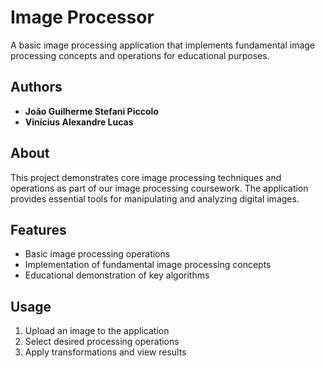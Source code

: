# Image Processor

A basic image processing application that implements fundamental image processing concepts and operations for educational purposes.

## Authors

- **João Guilherme Stefani Piccolo**
- **Vinícius Alexandre Lucas**

## About

This project demonstrates core image processing techniques and operations as part of our image processing coursework. The application provides essential tools for manipulating and analyzing digital images.

## Features

- Basic image processing operations
- Implementation of fundamental image processing concepts
- Educational demonstration of key algorithms

## Usage

1. Upload an image to the application
2. Select desired processing operations
3. Apply transformations and view results

